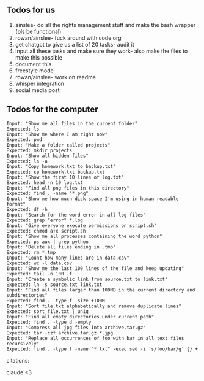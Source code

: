 ## Todos for us

1. ainslee- do all the rights management stuff and make the bash wrapper (pls be functional)
2. rowan/ainslee- fuck around with code org
3. get chatgpt to give us a list of 20 tasks- audit it
4. input all these tasks and make sure they work- also make the files to make this possible
5. document this
6. freestyle mode
7. rowan/ainslee- work on readme
8. whisper integration
9. social media post


## Todos for the computer
```
Input: "Show me all files in the current folder"
Expected: ls
Input: "Show me where I am right now"
Expected: pwd
Input: "Make a folder called projects"
Expected: mkdir projects
Input: "Show all hidden files"
Expected: ls -a
Input: "Copy homework.txt to backup.txt"
Expected: cp homework.txt backup.txt
Input: "Show the first 10 lines of log.txt"
Expected: head -n 10 log.txt
Input: "Find all png files in this directory"
Expected: find . -name "*.png"
Input: "Show me how much disk space I'm using in human readable format"
Expected: df -h
Input: "Search for the word error in all log files"
Expected: grep "error" *.log
Input: "Give everyone execute permissions on script.sh"
Expected: chmod a+x script.sh
Input: "Show me all processes containing the word python"
Expected: ps aux | grep python
Input: "Delete all files ending in .tmp"
Expected: rm *.tmp
Input: "Count how many lines are in data.csv"
Expected: wc -l data.csv
Input: "Show me the last 100 lines of the file and keep updating"
Expected: tail -n 100 -f
Input: "Create a symbolic link from source.txt to link.txt"
Expected: ln -s source.txt link.txt
Input: "Find all files larger than 100MB in the current directory and subdirectories"
Expected: find . -type f -size +100M
Input: "Sort file.txt alphabetically and remove duplicate lines"
Expected: sort file.txt | uniq
Input: "Find all empty directories under current path"
Expected: find . -type d -empty
Input: "Compress all jpg files into archive.tar.gz"
Expected: tar -czf archive.tar.gz *.jpg
Input: "Replace all occurrences of foo with bar in all text files recursively"
Expected: find . -type f -name "*.txt" -exec sed -i 's/foo/bar/g' {} +
```
citations:

claude <3
